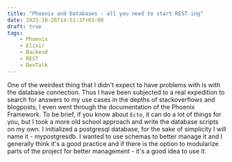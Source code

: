 ```yaml
---
title: "Phoenix and Databases - all you need to start REST-ing"
date: 2021-10-26T14:51:37+03:00
draft: true
tags: 
    - Phoenix
    - Elixir
    - Backend
    - REST
    - DevTalk
---
```


One of the weirdest thing that I didn't expect to have problems with is with the database connection. Thus I have been subjected to a real expedition to search for answers to my use cases in the depths of stackoverflows and blogposts, I even went through the documentation of the Phoenix Framework. 
To be brief, if you know about `Ecto`, it can do a lot of things for you, but I took a more old school approach and write the database scripts on my own.
I initialized a postgresql database, for the sake of simplicity I will name it - mypostgresdb. I wanted to use schemas to better manage it and I generally think it's a good practice and if there is the option to modularize parts of the project for better management - it's a good idea to use it. 

